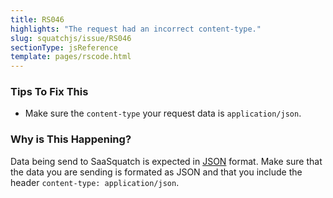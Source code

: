 ```yaml
---
title: RS046
highlights: "The request had an incorrect content-type."
slug: squatchjs/issue/RS046
sectionType: jsReference
template: pages/rscode.html
---
```


### Tips To Fix This

 - Make sure the `content-type` your request data is `application/json`.

### Why is This Happening?

Data being send to SaaSquatch is expected in [JSON](http://www.json.org/) format. Make sure that the data you are sending is formated as JSON and that you include the header `content-type: application/json`.